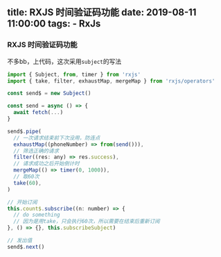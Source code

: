 title: RXJS 时间验证码功能
date: 2019-08-11 11:00:00
tags:
    - RxJs
---

### RXJS 时间验证码功能

不多bb，上代码，这次采用`subject`的写法

```js
import { Subject, from, timer } from 'rxjs'
import { take, filter, exhaustMap, mergeMap } from 'rxjs/operators'

const send$ = new Subject()

const send = async () => {
  await fetch(...)
}

send$.pipe(
  // 一次请求结束前下次没用，防连点
  exhaustMap((phoneNumber) => from(send())),
  // 筛选正确的请求
  filter((res: any) => res.success),
  // 请求成功之后开始倒计时
  mergeMap(() => timer(0, 1000)),
  // 取60次
  take(60),
)

// 开始订阅
this.count$.subscribe((n: number) => {
  // do something
  // 因为是用take，只会执行60次，所以需要在结束后重新订阅
}, () => {}, this.subscribeSubject)

// 发出值
send$.next()
```